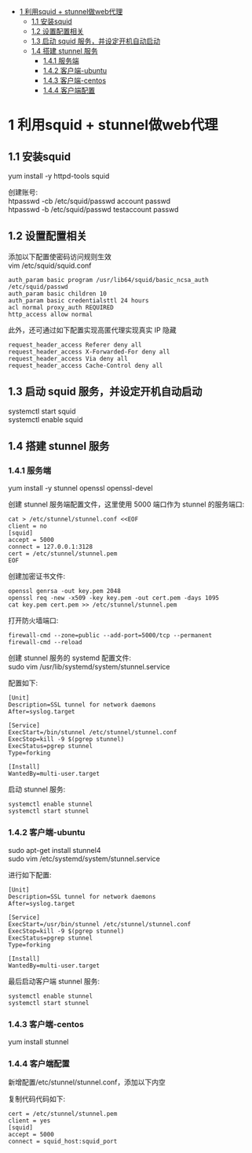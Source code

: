 <!-- TOC depthFrom:1 depthTo:6 withLinks:1 updateOnSave:1 orderedList:0 -->

- [1 利用squid + stunnel做web代理](#1-利用squid-stunnel做web代理)
	- [1.1 安装squid](#11-安装squid)
	- [1.2 设置配置相关](#12-设置配置相关)
	- [1.3 启动 squid 服务，并设定开机自动启动](#13-启动-squid-服务并设定开机自动启动)
	- [1.4 搭建 stunnel 服务](#14-搭建-stunnel-服务)
		- [1.4.1 服务端](#141-服务端)
		- [1.4.2 客户端-ubuntu](#142-客户端-ubuntu)
		- [1.4.3 客户端-centos](#143-客户端-centos)
		- [1.4.4 客户端配置](#144-客户端配置)

<!-- /TOC -->


# 1 利用squid + stunnel做web代理
## 1.1 安装squid
yum install -y httpd-tools squid  

创建账号:  
htpasswd -cb /etc/squid/passwd account passwd  
htpasswd -b /etc/squid/passwd testaccount passwd  

## 1.2 设置配置相关

添加以下配置使密码访问规则生效   
vim /etc/squid/squid.conf  
```
auth_param basic program /usr/lib64/squid/basic_ncsa_auth /etc/squid/passwd
auth_param basic children 10
auth_param basic credentialsttl 24 hours
acl normal proxy_auth REQUIRED
http_access allow normal
```
此外，还可通过如下配置实现高匿代理实现真实 IP 隐藏
```
request_header_access Referer deny all
request_header_access X-Forwarded-For deny all
request_header_access Via deny all
request_header_access Cache-Control deny all
```

## 1.3 启动 squid 服务，并设定开机自动启动
systemctl start squid  
systemctl enable squid

## 1.4 搭建 stunnel 服务
### 1.4.1 服务端  
yum install -y stunnel openssl openssl-devel

创建 stunnel 服务端配置文件，这里使用 5000 端口作为 stunnel 的服务端口:   
```
cat > /etc/stunnel/stunnel.conf <<EOF
client = no
[squid]
accept = 5000
connect = 127.0.0.1:3128
cert = /etc/stunnel/stunnel.pem
EOF
```

创建加密证书文件:
```
openssl genrsa -out key.pem 2048
openssl req -new -x509 -key key.pem -out cert.pem -days 1095
cat key.pem cert.pem >> /etc/stunnel/stunnel.pem
```
打开防火墙端口:
```
firewall-cmd --zone=public --add-port=5000/tcp --permanent
firewall-cmd --reload
```

创建 stunnel 服务的 systemd 配置文件:  
sudo vim /usr/lib/systemd/system/stunnel.service

配置如下:
```
[Unit]
Description=SSL tunnel for network daemons
After=syslog.target

[Service]
ExecStart=/bin/stunnel /etc/stunnel/stunnel.conf
ExecStop=kill -9 $(pgrep stunnel)
ExecStatus=pgrep stunnel
Type=forking

[Install]
WantedBy=multi-user.target
```

启动 stunnel 服务:  
```
systemctl enable stunnel   
systemctl start stunnel  
```

### 1.4.2 客户端-ubuntu
sudo apt-get install stunnel4   
sudo vim /etc/systemd/system/stunnel.service  

进行如下配置:
```
[Unit]
Description=SSL tunnel for network daemons
After=syslog.target

[Service]
ExecStart=/usr/bin/stunnel /etc/stunnel/stunnel.conf
ExecStop=kill -9 $(pgrep stunnel)
ExecStatus=pgrep stunnel
Type=forking

[Install]
WantedBy=multi-user.target
```
最后启动客户端 stunnel 服务:
```
systemctl enable stunnel
systemctl start stunnel
```

### 1.4.3 客户端-centos
yum install stunnel

### 1.4.4 客户端配置
新增配置/etc/stunnel/stunnel.conf，添加以下内空  

复制代码代码如下:  
```
cert = /etc/stunnel/stunnel.pem
client = yes
[squid]
accept = 5000
connect = squid_host:squid_port
```
